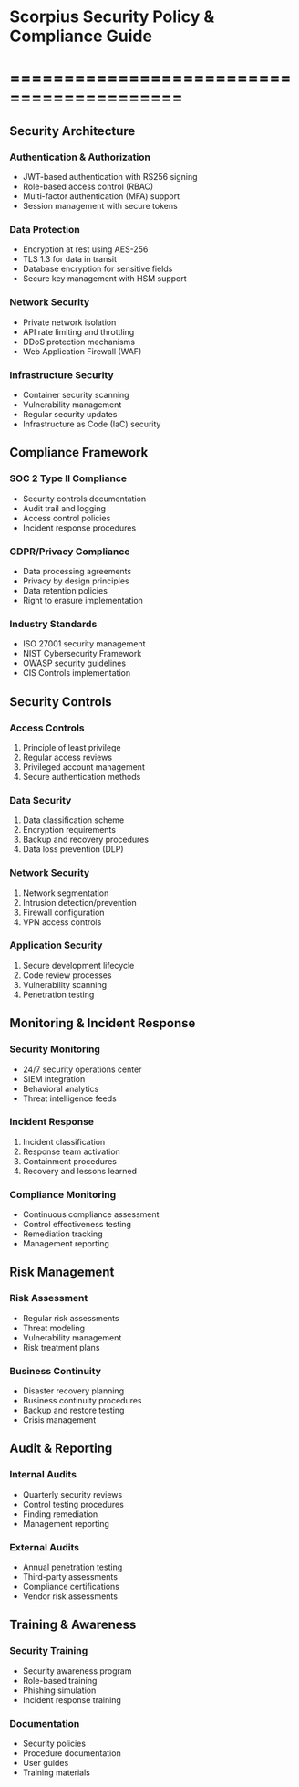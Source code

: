 # Scorpius Security Policy & Compliance Guide

# ==========================================

## Security Architecture

### Authentication & Authorization

- JWT-based authentication with RS256 signing
- Role-based access control (RBAC)
- Multi-factor authentication (MFA) support
- Session management with secure tokens

### Data Protection

- Encryption at rest using AES-256
- TLS 1.3 for data in transit
- Database encryption for sensitive fields
- Secure key management with HSM support

### Network Security

- Private network isolation
- API rate limiting and throttling
- DDoS protection mechanisms
- Web Application Firewall (WAF)

### Infrastructure Security

- Container security scanning
- Vulnerability management
- Regular security updates
- Infrastructure as Code (IaC) security

## Compliance Framework

### SOC 2 Type II Compliance

- Security controls documentation
- Audit trail and logging
- Access control policies
- Incident response procedures

### GDPR/Privacy Compliance

- Data processing agreements
- Privacy by design principles
- Data retention policies
- Right to erasure implementation

### Industry Standards

- ISO 27001 security management
- NIST Cybersecurity Framework
- OWASP security guidelines
- CIS Controls implementation

## Security Controls

### Access Controls

1. Principle of least privilege
2. Regular access reviews
3. Privileged account management
4. Secure authentication methods

### Data Security

1. Data classification scheme
2. Encryption requirements
3. Backup and recovery procedures
4. Data loss prevention (DLP)

### Network Security

1. Network segmentation
2. Intrusion detection/prevention
3. Firewall configuration
4. VPN access controls

### Application Security

1. Secure development lifecycle
2. Code review processes
3. Vulnerability scanning
4. Penetration testing

## Monitoring & Incident Response

### Security Monitoring

- 24/7 security operations center
- SIEM integration
- Behavioral analytics
- Threat intelligence feeds

### Incident Response

1. Incident classification
2. Response team activation
3. Containment procedures
4. Recovery and lessons learned

### Compliance Monitoring

- Continuous compliance assessment
- Control effectiveness testing
- Remediation tracking
- Management reporting

## Risk Management

### Risk Assessment

- Regular risk assessments
- Threat modeling
- Vulnerability management
- Risk treatment plans

### Business Continuity

- Disaster recovery planning
- Business continuity procedures
- Backup and restore testing
- Crisis management

## Audit & Reporting

### Internal Audits

- Quarterly security reviews
- Control testing procedures
- Finding remediation
- Management reporting

### External Audits

- Annual penetration testing
- Third-party assessments
- Compliance certifications
- Vendor risk assessments

## Training & Awareness

### Security Training

- Security awareness program
- Role-based training
- Phishing simulation
- Incident response training

### Documentation

- Security policies
- Procedure documentation
- User guides
- Training materials
